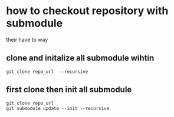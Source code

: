 # how to checkout repository with submodule
their have to way 
## clone and initalize all submodule wihtin
```shell
git clone repo_url  --recursive
```

## first clone then init all submodule
```
git clone repo_url
git submodule update --init --recursive
```
